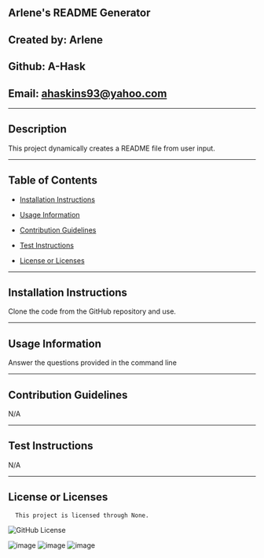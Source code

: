 ## Arlene's README Generator

  ## Created by: Arlene

  ## Github: A-Hask

  ## Email: ahaskins93@yahoo.com
  ________________________________________
  
  ## Description
  
  This project dynamically creates a README file from user input.
  
  ________________________________________
  
  ## Table of Contents
  
  * [Installation Instructions](#installation-instructions)

  * [Usage Information](#usage-information)

  * [Contribution Guidelines](#contribution-guidelines)

  * [Test Instructions](#test-instructions)

  * [License or Licenses](#license-or-licenses)

  ________________________________________

  ## Installation Instructions

  Clone the code from the GitHub repository and use.

  ________________________________________

  ## Usage Information

  Answer the questions provided in the command line

  ________________________________________

  ## Contribution Guidelines

  N/A

  ________________________________________

  ## Test Instructions

  N/A

  ________________________________________
  ## License or Licenses

  
      This project is licensed through None.
      

   ![GitHub License](https://img.shields.io/badge/license-None-blue.svg)

![image](https://user-images.githubusercontent.com/93448964/173196431-2926de27-c5e0-4af2-a004-0b8b7ea1f2b9.png)
![image](https://user-images.githubusercontent.com/93448964/173196457-af6563be-e715-4855-b2d2-f49abe8b0813.png)
![image](https://user-images.githubusercontent.com/93448964/173196446-c4991f06-d9c3-46d9-8b82-ac7d66d414ce.png)
  
